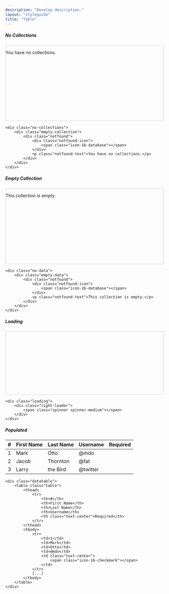 ```yaml
---
description: "Develop description."
layout: "styleguide"
title: "Table"
---
```


##### No Collections

<div style="position: relative; z-index: 1; height: 240px; width: 100%; border: 1px solid rgba(14, 20, 26, 0.2);" class="no-collections">
	<div class="empty-collection">
		<div class="notfound">
			<div class="notfound-icon">
				<span class="icon-16-database"></span>
			</div>
			<p class="notfound-text">You have no collections.</p>
		</div>
	</div>
</div>

```htmlmixed
<div class="no-collections">
	<div class="empty-collection">
		<div class="notfound">
			<div class="notfound-icon">
				<span class="icon-16-database"></span>
			</div>
			<p class="notfound-text">You have no collections.</p>
		</div>
	</div>
</div>
```

##### Empty Collection

<div style="position: relative; z-index: 1; height: 240px; width: 100%; border: 1px solid rgba(14, 20, 26, 0.2);" class="no-data">
	<div class="empty-data">
		<div class="notfound">
			<div class="notfound-icon">
				<span class="icon-16-database"></span>
			</div>
			<p class="notfound-text">This collection is empty.</p>
		</div>
	</div>
</div>

```htmlmixed
<div class="no-data">
	<div class="empty-data">
		<div class="notfound">
			<div class="notfound-icon">
				<span class="icon-16-database"></span>
			</div>
			<p class="notfound-text">This collection is empty.</p>
		</div>
	</div>
</div>
```

##### Loading
<div style="position: relative; z-index: 1; height: 200px; width: 100%; border: 1px solid rgba(14, 20, 26, 0.2);" class="loading">
	<div class="light-loader">
		<span class="spinner spinner-medium"></span>
	</div>
</div>

```htmlmixed
<div class="loading">
	<div class="light-loader">
		<span class="spinner spinner-medium"></span>
	</div>
</div>
```

##### Populated

<div class="datatable">
	<table class="table">
		<thead>
			<tr>
				<th>#</th>
				<th>First Name</th>
				<th>Last Name</th>
				<th>Username</th>
				<th class="text-center">Required</th>
			</tr>
		</thead>
		<tbody>
			<tr>
				<td>1</td>
				<td>Mark</td>
				<td>Otto</td>
				<td>@mdo</td>
				<td class="text-center">
					<span class="icon-16-checkmark"></span>
				</td>
			</tr>
			<tr>
				<td>2</td>
				<td>Jacob</td>
				<td>Thornton</td>
				<td>@fat</td>
				<td class="text-center">
					<span class="icon-16-checkmark"></span>
				</td>
			</tr>
			<tr>
				<td>3</td>
				<td>Larry</td>
				<td>the Bird</td>
				<td>@twitter</td>
				<td class="text-center">
					<span class="icon-16-checkmark"></span>
				</td>
			</tr>
		</tbody>
	</table>
</div>

```htmlmixed
<div class="datatable">
	<table class="table">
		<thead>
			<tr>
				<th>#</th>
				<th>First Name</th>
				<th>Last Name</th>
				<th>Username</th>
				<th class="text-center">Required</th>
			</tr>
		</thead>
		<tbody>
			<tr>
				<td>1</td>
				<td>Mark</td>
				<td>Otto</td>
				<td>@mdo</td>
				<td class="text-center">
					<span class="icon-16-checkmark"></span>
				</td>
			</tr>
			[...]
		</tbody>
	</table>
</div>
```